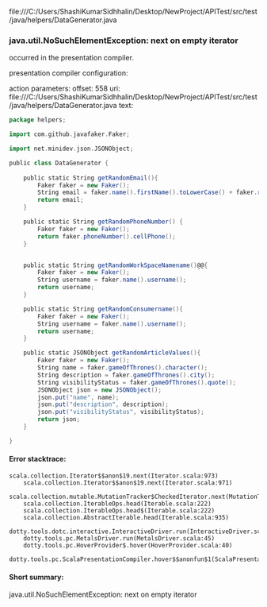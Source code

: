 file:///C:/Users/ShashiKumarSidhhalin/Desktop/NewProject/APITest/src/test/java/helpers/DataGenerator.java
### java.util.NoSuchElementException: next on empty iterator

occurred in the presentation compiler.

presentation compiler configuration:


action parameters:
offset: 558
uri: file:///C:/Users/ShashiKumarSidhhalin/Desktop/NewProject/APITest/src/test/java/helpers/DataGenerator.java
text:
```scala
package helpers;

import com.github.javafaker.Faker;

import net.minidev.json.JSONObject;

public class DataGenerator {
    
    public static String getRandomEmail(){
        Faker faker = new Faker();
        String email = faker.name().firstName().toLowerCase() + faker.random().nextInt(0, 100) + "@test.com";
        return email;
    }

    public static String getRandomPhoneNumber() {
        Faker faker = new Faker();
        return faker.phoneNumber().cellPhone();  
    }


    public static String getRandomWorkSpaceNamename()@@{
        Faker faker = new Faker();
        String username = faker.name().username();
        return username;
    }

    public static String getRandomConsumername(){
        Faker faker = new Faker();
        String username = faker.name().username();
        return username;
    }

    public static JSONObject getRandomArticleValues(){
        Faker faker = new Faker();
        String name = faker.gameOfThrones().character();
        String description = faker.gameOfThrones().city();
        String visibilityStatus = faker.gameOfThrones().quote();
        JSONObject json = new JSONObject();
        json.put("name", name);
        json.put("description", description);
        json.put("visibilityStatus", visibilityStatus);
        return json;
    }

}
```



#### Error stacktrace:

```
scala.collection.Iterator$$anon$19.next(Iterator.scala:973)
	scala.collection.Iterator$$anon$19.next(Iterator.scala:971)
	scala.collection.mutable.MutationTracker$CheckedIterator.next(MutationTracker.scala:76)
	scala.collection.IterableOps.head(Iterable.scala:222)
	scala.collection.IterableOps.head$(Iterable.scala:222)
	scala.collection.AbstractIterable.head(Iterable.scala:935)
	dotty.tools.dotc.interactive.InteractiveDriver.run(InteractiveDriver.scala:164)
	dotty.tools.pc.MetalsDriver.run(MetalsDriver.scala:45)
	dotty.tools.pc.HoverProvider$.hover(HoverProvider.scala:40)
	dotty.tools.pc.ScalaPresentationCompiler.hover$$anonfun$1(ScalaPresentationCompiler.scala:376)
```
#### Short summary: 

java.util.NoSuchElementException: next on empty iterator